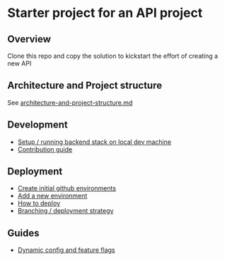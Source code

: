# Starter project for an API project

## Overview

Clone this repo and copy the solution to kickstart the effort of creating a new API

## Architecture and Project structure

See [architecture-and-project-structure.md](docs/architecture-and-project-structure.md)

## Development

* [Setup / running backend stack on local dev machine](docs/dev-setup.md)
* [Contribution guide](docs/CONTRIBUTING.md)

## Deployment

* [Create initial github environments](docs/create-initial-github-environments.md)
* [Add a new environment](docs/add-environment.md)
* [How to deploy](docs/deploy-app.md)
* [Branching / deployment strategy](docs/branch-and-deployment-strategy.md)

## Guides

* [Dynamic config and feature flags](docs/configs-and-feature-flags.md)